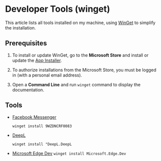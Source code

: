 # Developer Tools (winget)

This article lists all tools installed on my machine, using [WinGet](https://github.com/microsoft/winget-cli) to simplify the installation.

## Prerequisites

  1. To install or update WinGet, go to the **Microsoft Store** 
     and install or update the [App Installer](https://www.microsoft.com/store/productId/9NBLGGH4NNS1).
     
  2. To authorize installations from the Microsoft Store, you must be logged in (with a personal email address).
  
  3. Open a **Command Line** and run `winget` command to display the documentation.

## Tools

- [Facebook Messenger](https://www.messenger.com/)

  `winget install 9WZDNCRF0083`
  
- [DeepL](https://www.deepl.com/translator)

  `winget install "DeepL.DeepL`
  
- [Microsoft Edge Dev](https://www.microsoftedgeinsider.com/en-us/download/dev)
  `winget install Microsoft.Edge.Dev`

